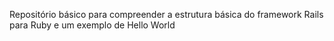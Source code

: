 Repositório básico para compreender a estrutura básica do framework Rails para Ruby e um exemplo de Hello World
